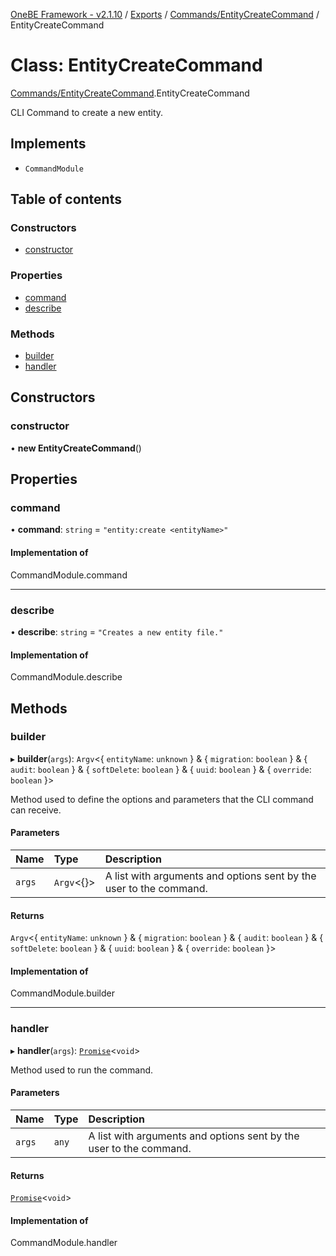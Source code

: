 [OneBE Framework - v2.1.10](../README.md) / [Exports](../modules.md) / [Commands/EntityCreateCommand](../modules/Commands_EntityCreateCommand.md) / EntityCreateCommand

# Class: EntityCreateCommand

[Commands/EntityCreateCommand](../modules/Commands_EntityCreateCommand.md).EntityCreateCommand

CLI Command to create a new entity.

## Implements

- `CommandModule`

## Table of contents

### Constructors

- [constructor](Commands_EntityCreateCommand.EntityCreateCommand.md#constructor)

### Properties

- [command](Commands_EntityCreateCommand.EntityCreateCommand.md#command)
- [describe](Commands_EntityCreateCommand.EntityCreateCommand.md#describe)

### Methods

- [builder](Commands_EntityCreateCommand.EntityCreateCommand.md#builder)
- [handler](Commands_EntityCreateCommand.EntityCreateCommand.md#handler)

## Constructors

### constructor

• **new EntityCreateCommand**()

## Properties

### command

• **command**: `string` = `"entity:create <entityName>"`

#### Implementation of

CommandModule.command

___

### describe

• **describe**: `string` = `"Creates a new entity file."`

#### Implementation of

CommandModule.describe

## Methods

### builder

▸ **builder**(`args`): `Argv`<{ `entityName`: `unknown`  } & { `migration`: `boolean`  } & { `audit`: `boolean`  } & { `softDelete`: `boolean`  } & { `uuid`: `boolean`  } & { `override`: `boolean`  }\>

Method used to define the options and parameters that the CLI command
can receive.

#### Parameters

| Name | Type | Description |
| :------ | :------ | :------ |
| `args` | `Argv`<{}\> | A list with arguments and options sent by the user to the command. |

#### Returns

`Argv`<{ `entityName`: `unknown`  } & { `migration`: `boolean`  } & { `audit`: `boolean`  } & { `softDelete`: `boolean`  } & { `uuid`: `boolean`  } & { `override`: `boolean`  }\>

#### Implementation of

CommandModule.builder

___

### handler

▸ **handler**(`args`): [`Promise`]( https://developer.mozilla.org/en-US/docs/Web/JavaScript/Reference/Global_Objects/Promise )<`void`\>

Method used to run the command.

#### Parameters

| Name | Type | Description |
| :------ | :------ | :------ |
| `args` | `any` | A list with arguments and options sent by the user to the command. |

#### Returns

[`Promise`]( https://developer.mozilla.org/en-US/docs/Web/JavaScript/Reference/Global_Objects/Promise )<`void`\>

#### Implementation of

CommandModule.handler
